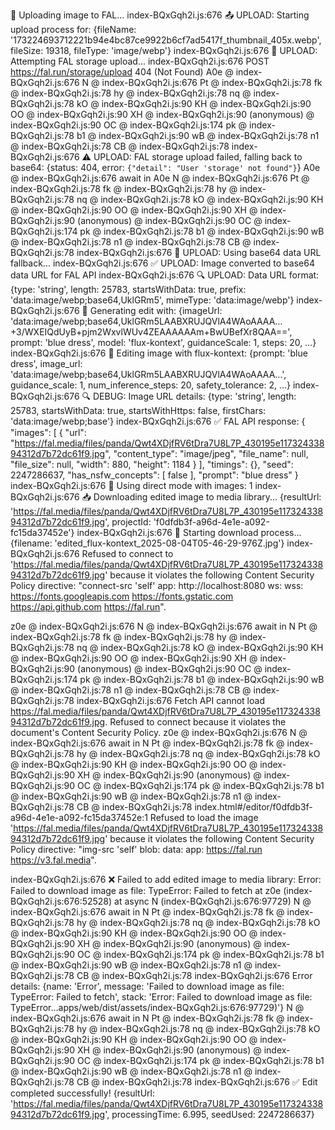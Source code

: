 🔄 Uploading image to FAL...
index-BQxGqh2i.js:676 📤 UPLOAD: Starting upload process for: {fileName: '173224693712221b94e4bc87ce9922b6cf7ad5417f_thumbnail_405x.webp', fileSize: 19318, fileType: 'image/webp'}
index-BQxGqh2i.js:676 🔄 UPLOAD: Attempting FAL storage upload...
index-BQxGqh2i.js:676  POST https://fal.run/storage/upload 404 (Not Found)
A0e @ index-BQxGqh2i.js:676
N @ index-BQxGqh2i.js:676
Pt @ index-BQxGqh2i.js:78
fk @ index-BQxGqh2i.js:78
hy @ index-BQxGqh2i.js:78
nq @ index-BQxGqh2i.js:78
kO @ index-BQxGqh2i.js:90
KH @ index-BQxGqh2i.js:90
OO @ index-BQxGqh2i.js:90
XH @ index-BQxGqh2i.js:90
(anonymous) @ index-BQxGqh2i.js:90
OC @ index-BQxGqh2i.js:174
pk @ index-BQxGqh2i.js:78
b1 @ index-BQxGqh2i.js:90
wB @ index-BQxGqh2i.js:78
n1 @ index-BQxGqh2i.js:78
CB @ index-BQxGqh2i.js:78
index-BQxGqh2i.js:676 ⚠️ UPLOAD: FAL storage upload failed, falling back to base64: {status: 404, error: `{"detail": "User 'storage' not found"}`}
A0e @ index-BQxGqh2i.js:676
await in A0e
N @ index-BQxGqh2i.js:676
Pt @ index-BQxGqh2i.js:78
fk @ index-BQxGqh2i.js:78
hy @ index-BQxGqh2i.js:78
nq @ index-BQxGqh2i.js:78
kO @ index-BQxGqh2i.js:90
KH @ index-BQxGqh2i.js:90
OO @ index-BQxGqh2i.js:90
XH @ index-BQxGqh2i.js:90
(anonymous) @ index-BQxGqh2i.js:90
OC @ index-BQxGqh2i.js:174
pk @ index-BQxGqh2i.js:78
b1 @ index-BQxGqh2i.js:90
wB @ index-BQxGqh2i.js:78
n1 @ index-BQxGqh2i.js:78
CB @ index-BQxGqh2i.js:78
index-BQxGqh2i.js:676 🔄 UPLOAD: Using base64 data URL fallback...
index-BQxGqh2i.js:676 ✅ UPLOAD: Image converted to base64 data URL for FAL API
index-BQxGqh2i.js:676 🔍 UPLOAD: Data URL format: {type: 'string', length: 25783, startsWithData: true, prefix: 'data:image/webp;base64,UklGRm5', mimeType: 'data:image/webp'}
index-BQxGqh2i.js:676 🎨 Generating edit with: {imageUrl: 'data:image/webp;base64,UklGRm5LAABXRUJQVlA4WAoAAAA…+3/WXEIQdUyB+pjm2WxvlWUv4ZEAAAAAAm+BwUBefXr8QAA==', prompt: 'blue dress', model: 'flux-kontext', guidanceScale: 1, steps: 20, …}
index-BQxGqh2i.js:676 🎨 Editing image with flux-kontext: {prompt: 'blue dress', image_url: 'data:image/webp;base64,UklGRm5LAABXRUJQVlA4WAoAAAA...', guidance_scale: 1, num_inference_steps: 20, safety_tolerance: 2, …}
index-BQxGqh2i.js:676 🔍 DEBUG: Image URL details: {type: 'string', length: 25783, startsWithData: true, startsWithHttps: false, firstChars: 'data:image/webp;base'}
index-BQxGqh2i.js:676 ✅ FAL API response: {
  "images": [
    {
      "url": "https://fal.media/files/panda/Qwt4XDjfRV6tDra7U8L7P_430195e11732433894312d7b72dc61f9.jpg",
      "content_type": "image/jpeg",
      "file_name": null,
      "file_size": null,
      "width": 880,
      "height": 1184
    }
  ],
  "timings": {},
  "seed": 2247286637,
  "has_nsfw_concepts": [
    false
  ],
  "prompt": "blue dress"
}
index-BQxGqh2i.js:676 🎯 Using direct mode with images: 1
index-BQxGqh2i.js:676 📥 Downloading edited image to media library... {resultUrl: 'https://fal.media/files/panda/Qwt4XDjfRV6tDra7U8L7P_430195e11732433894312d7b72dc61f9.jpg', projectId: 'f0dfdb3f-a96d-4e1e-a092-fc15da37452e'}
index-BQxGqh2i.js:676 🔄 Starting download process... {filename: 'edited_flux-kontext_2025-08-04T05-46-29-976Z.jpg'}
index-BQxGqh2i.js:676 Refused to connect to 'https://fal.media/files/panda/Qwt4XDjfRV6tDra7U8L7P_430195e11732433894312d7b72dc61f9.jpg' because it violates the following Content Security Policy directive: "connect-src 'self' app: http://localhost:8080 ws: wss: https://fonts.googleapis.com https://fonts.gstatic.com https://api.github.com https://fal.run".

z0e @ index-BQxGqh2i.js:676
N @ index-BQxGqh2i.js:676
await in N
Pt @ index-BQxGqh2i.js:78
fk @ index-BQxGqh2i.js:78
hy @ index-BQxGqh2i.js:78
nq @ index-BQxGqh2i.js:78
kO @ index-BQxGqh2i.js:90
KH @ index-BQxGqh2i.js:90
OO @ index-BQxGqh2i.js:90
XH @ index-BQxGqh2i.js:90
(anonymous) @ index-BQxGqh2i.js:90
OC @ index-BQxGqh2i.js:174
pk @ index-BQxGqh2i.js:78
b1 @ index-BQxGqh2i.js:90
wB @ index-BQxGqh2i.js:78
n1 @ index-BQxGqh2i.js:78
CB @ index-BQxGqh2i.js:78
index-BQxGqh2i.js:676 Fetch API cannot load https://fal.media/files/panda/Qwt4XDjfRV6tDra7U8L7P_430195e11732433894312d7b72dc61f9.jpg. Refused to connect because it violates the document's Content Security Policy.
z0e @ index-BQxGqh2i.js:676
N @ index-BQxGqh2i.js:676
await in N
Pt @ index-BQxGqh2i.js:78
fk @ index-BQxGqh2i.js:78
hy @ index-BQxGqh2i.js:78
nq @ index-BQxGqh2i.js:78
kO @ index-BQxGqh2i.js:90
KH @ index-BQxGqh2i.js:90
OO @ index-BQxGqh2i.js:90
XH @ index-BQxGqh2i.js:90
(anonymous) @ index-BQxGqh2i.js:90
OC @ index-BQxGqh2i.js:174
pk @ index-BQxGqh2i.js:78
b1 @ index-BQxGqh2i.js:90
wB @ index-BQxGqh2i.js:78
n1 @ index-BQxGqh2i.js:78
CB @ index-BQxGqh2i.js:78
index.html#/editor/f0dfdb3f-a96d-4e1e-a092-fc15da37452e:1 Refused to load the image 'https://fal.media/files/panda/Qwt4XDjfRV6tDra7U8L7P_430195e11732433894312d7b72dc61f9.jpg' because it violates the following Content Security Policy directive: "img-src 'self' blob: data: app: https://fal.run https://v3.fal.media".

index-BQxGqh2i.js:676 ❌ Failed to add edited image to media library: Error: Failed to download image as file: TypeError: Failed to fetch
    at z0e (index-BQxGqh2i.js:676:52528)
    at async N (index-BQxGqh2i.js:676:97729)
N @ index-BQxGqh2i.js:676
await in N
Pt @ index-BQxGqh2i.js:78
fk @ index-BQxGqh2i.js:78
hy @ index-BQxGqh2i.js:78
nq @ index-BQxGqh2i.js:78
kO @ index-BQxGqh2i.js:90
KH @ index-BQxGqh2i.js:90
OO @ index-BQxGqh2i.js:90
XH @ index-BQxGqh2i.js:90
(anonymous) @ index-BQxGqh2i.js:90
OC @ index-BQxGqh2i.js:174
pk @ index-BQxGqh2i.js:78
b1 @ index-BQxGqh2i.js:90
wB @ index-BQxGqh2i.js:78
n1 @ index-BQxGqh2i.js:78
CB @ index-BQxGqh2i.js:78
index-BQxGqh2i.js:676 Error details: {name: 'Error', message: 'Failed to download image as file: TypeError: Failed to fetch', stack: 'Error: Failed to download image as file: TypeError…apps/web/dist/assets/index-BQxGqh2i.js:676:97729)'}
N @ index-BQxGqh2i.js:676
await in N
Pt @ index-BQxGqh2i.js:78
fk @ index-BQxGqh2i.js:78
hy @ index-BQxGqh2i.js:78
nq @ index-BQxGqh2i.js:78
kO @ index-BQxGqh2i.js:90
KH @ index-BQxGqh2i.js:90
OO @ index-BQxGqh2i.js:90
XH @ index-BQxGqh2i.js:90
(anonymous) @ index-BQxGqh2i.js:90
OC @ index-BQxGqh2i.js:174
pk @ index-BQxGqh2i.js:78
b1 @ index-BQxGqh2i.js:90
wB @ index-BQxGqh2i.js:78
n1 @ index-BQxGqh2i.js:78
CB @ index-BQxGqh2i.js:78
index-BQxGqh2i.js:676 ✅ Edit completed successfully! {resultUrl: 'https://fal.media/files/panda/Qwt4XDjfRV6tDra7U8L7P_430195e11732433894312d7b72dc61f9.jpg', processingTime: 6.995, seedUsed: 2247286637}